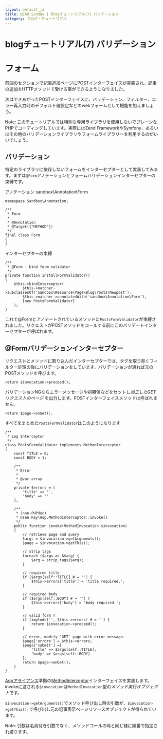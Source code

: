 ```yaml
---
layout: default_ja
title: BEAR.Sunday | blogチュートリアル(7) バリデーション
category: ブログ・チュートリアル
---
```

# blogチュートリアル(7) バリデーション

# フォーム 

前回のセクションで記事追加ページにPOSTインターフェイスが実装され、記事の追加をHTTPメソッドで受ける事ができるようになりました。

次はできあがったPOSTインターフェイスに、バリデーション、フィルター、エラー再入力時のデフォルト値設定などのwebフォームとして機能を加えましょう。

 Note: このチュートリアルでは特別な専用ライブラリを使用しないでプレーンなPHPでコーディングしています。実際にはZend FrameworkやSymfony、あるいはその他のバリデーションライブラリやフォームライブラリーを利用するのがいいでしょう。

## バリデーション 

特定のライブラリに依存しないフォームをインターセプターとして実装してみます。まずは`@Form`アノテーションとフォームバリデーションインターセプターの束縛です。

アノテーション sandbox\Annotation\Form

    namespace Sandbox\Annotation;

    /**
     * Form
     *
     * @Annotation
     * @Target({"METHOD"})
     */
    final class Form
    {
    }

インターセプターの束縛

    /**
     * @Form - bind form validator
     */
    private function installFormValidator()
    {
        $this->bindInterceptor(
            $this->matcher->subclassesOf('Sandbox\Resource\Page\Blog\Posts\Newpost'),
       	    $this->matcher->annotatedWith('sandbox\Annotation\Form'),
            [new PostsFormValidator]
        );
    }


これで@Formとアノテートされているメソッドに`PostsFormValidator`が束縛されました。リクエストがPOSTメソッドをコールする前にこのバリデートインターセプターが呼ばれます。

## @Formバリデーションインターセプター 
リクエストとメソッドに割り込んだインターセプターでは、タグを取り除くフィルター処理の後にバリデーションをしています。バリデーションが通れば元のPOSTメソッドを呼びます。

    return $invocation->proceed();

バリデーションNGならエラーメッセージや初期値などをセットし*加工したGETリクエストのページ* を出力します。POSTインターフェイスメソッドは呼ばれません。

    return $page->onGet();

すべてをまとめた`PostsFormValidator`はこのようになります

    /**
     * Log Interceptor
     */
    class PostsFormValidator implements MethodInterceptor
    {
    	const TITLE = 0;
    	const BODY = 1;
	
    	/**
    	 * Error
    	 * 
    	 * @var array
    	 */
    	private $errors = [
    		'title' => '',
    		'body' => ''
    	];
	
        /**
         * (non-PHPdoc)
         * @see Ray\Aop.MethodInterceptor::invoke()
         */
        public function invoke(MethodInvocation $invocation)
        {
            // retrieve page and query
        	$args = $invocation->getArguments();
        	$page = $invocation->getThis();
    	
        	// strip tags
        	foreach ($args as &$arg) {
        		$arg = strip_tags($arg);
        	}
    	
        	// required title
        	if ($args[self::TITLE] # = '') {
        		$this->errors['title'] = 'title required.';
        	}
    	
        	// required body
        	if ($args[self::BODY] # = '') {
        		$this->errors['body'] = 'body required.';
        	}
    	
        	// valid form ?
        	if (implode('', $this->errors) # = '') {
    	    	return $invocation->proceed();
        	}
    	
            // error, modify 'GET' page with error message.
        	$page['errors'] = $this->errors;
        	$page['submit'] =[
        		'title' => $args[self::TITLE],
        		'body' => $args[self::BODY]
        	];
        	return $page->onGet();
        }
    }

[Aopアライアンス](http://aopalliance.sourceforge.net/)準拠の[MethodInterceptor](https://github.com/koriym/Ray.Aop/blob/master/src/Ray/Aop/MethodInterceptor.php)インターフェイスを実装します。invokeに渡される`$invocation`は`MethodInvocation`型の*メソッド実行オブジェクト*です。

`$invocation->getArguments()`でメソッド呼び出し時の引数が、`$invocation->getThis();`で呼び出し元の記事表示ページリソースオブジェクトが得られています。

 Note: 引数は名前付き引数でなく、メソッドコールの時と同じ様に順番で指定され渡ります。